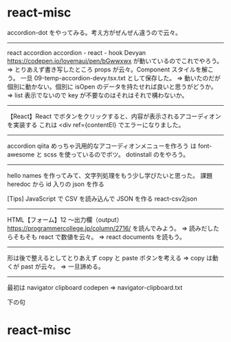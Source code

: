 # react-misc

accordion-dot
をやってみる。考え方がぜんぜん違うので云々。

---
react accordion
accordion - react - hook
Devyan
https://codepen.io/lovemaui/pen/bGwwxwx
が動いているのでこれでやろう。
=> とりあえず書き写したところ props が云々。Component スタイルを解こう。
一旦 09-temp-accordion-devy.tsx.txt として保存した。
=> 動いたのだが個別に動かない。個別に isOpen のデータを持たせれば良いと思うがどうか。
=> list 表示でないので key が不要なのはそれはそれで構わないか。

---

【React】React でボタンをクリックすると、内容が表示されるアコーディオンを実装する
これは <div ref={contentEl}
でエラーになりました。

---

accordion
qiita めっちゃ汎用的なアコーディオンメニューを作ろう
は font-awesome と scss を使っているのでボツ。
dotinstall のをやろう。

---

hello names を作ってみて、文字列処理をもう少し学びたいと思った。
課題 heredoc から id 入りの json を作る

[Tips] JavaScript で CSV を読み込んで JSON を作る
react-csv2json

---

HTML【フォーム】12 ～出力欄（output）
https://programmercollege.jp/column/2716/
を読んでみよう。
=> 読みだしたらそもそも react で数値を云々。
=> react documents を読もう。

---

形は後で整えるとしてとりあえず copy と paste ボタンを考える
=> copy は動くが past が云々。
=> 一旦諦める。

---

最初は
navigator clipboard codepen
=> navigator-clipboard.txt

下の句

# react-misc
